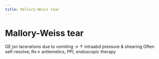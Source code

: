 ```yaml
---
title: Mallory-Weiss tear
---
```

# Mallory-Weiss tear

GE jxn lacerations due to vomiting → ↑ intraabd pressure & shearing Often self-resolve; Rx→ antiemetics, PPI, endoscopic therapy
